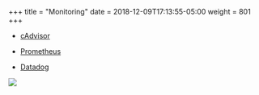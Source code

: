 +++
title = "Monitoring"
date = 2018-12-09T17:13:55-05:00
weight = 801
+++

* [cAdvisor](https://github.com/google/cadvisor)

* [Prometheus](https://prometheus.io/)

* [Datadog](https://docs.datadoghq.com/integrations/kubernetes/)

![](/intro-k8/images/pro_dashboard.png)